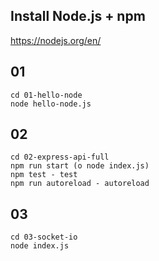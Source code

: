 ## Install Node.js + npm

https://nodejs.org/en/

## 01

    cd 01-hello-node
    node hello-node.js

## 02

    cd 02-express-api-full
    npm run start (o node index.js)
    npm test - test
    npm run autoreload - autoreload

## 03

    cd 03-socket-io
    node index.js

